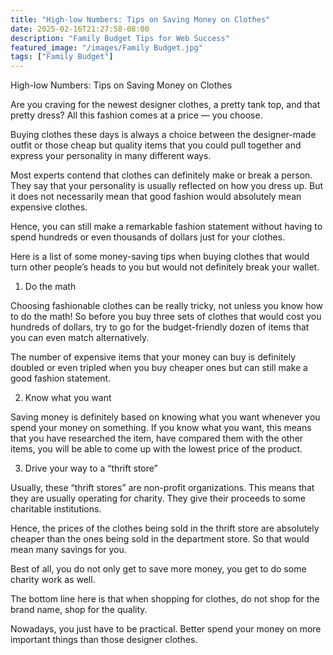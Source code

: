 ```yaml
---
title: "High-low Numbers: Tips on Saving Money on Clothes"
date: 2025-02-16T21:27:58-08:00
description: "Family Budget Tips for Web Success"
featured_image: "/images/Family Budget.jpg"
tags: ["Family Budget"]
---
```


High-low Numbers: Tips on Saving Money on Clothes


Are you craving for the newest designer clothes, a pretty tank top, and that pretty dress? All this fashion comes at a price — you choose.

Buying clothes these days is always a choice between the designer-made outfit or those cheap but quality items that you could pull together and express your personality in many different ways.

Most experts contend that clothes can definitely make or break a person. They say that your personality is usually reflected on how you dress up. But it does not necessarily mean that good fashion would absolutely mean expensive clothes.

Hence, you can still make a remarkable fashion statement without having to spend hundreds or even thousands of dollars just for your clothes.

Here is a list of some money-saving tips when buying clothes that would turn other people’s heads to you but would not definitely break your wallet.

1. Do the math

Choosing fashionable clothes can be really tricky, not unless you know how to do the math! So before you buy three sets of clothes that would cost you hundreds of dollars, try to go for the budget-friendly dozen of items that you can even match alternatively.

The number of expensive items that your money can buy is definitely doubled or even tripled when you buy cheaper ones but can still make a good fashion statement.

2. Know what you want

Saving money is definitely based on knowing what you want whenever you spend your money on something. If you know what you want, this means that you have researched the item, have compared them with the other items, you will be able to come up with the lowest price of the product. 

3. Drive your way to a “thrift store”

Usually, these “thrift stores” are non-profit organizations. This means that they are usually operating for charity. They give their proceeds to some charitable institutions. 

Hence, the prices of the clothes being sold in the thrift store are absolutely cheaper than the ones being sold in the department store. So that would mean many savings for you.

Best of all, you do not only get to save more money, you get to do some charity work as well.

The bottom line here is that when shopping for clothes, do not shop for the brand name, shop for the quality.

Nowadays, you just have to be practical. Better spend your money on more important things than those designer clothes.

